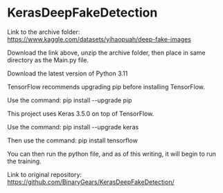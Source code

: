 # KerasDeepFakeDetection


Link to the archive folder: https://www.kaggle.com/datasets/yihaopuah/deep-fake-images

Download the link above, unzip the archive folder, then place in same directory as the Main.py file.



Download the latest version of Python 3.11


TensorFlow recommends upgrading pip before installing TensorFlow.

Use the command: pip install --upgrade pip


This project uses Keras 3.5.0 on top of TensorFlow.

Use the command: pip install --upgrade keras

Then use the command: pip install tensorflow


You can then run the python file, and as of this writing, it will begin to run the training.




Link to original repository: https://github.com/BinaryGears/KerasDeepFakeDetection/
